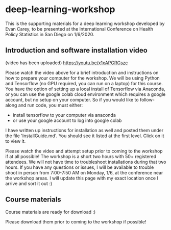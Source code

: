 # deep-learning-workshop
This is the supporting materials for a deep learning workshop developed by Evan Carey, to be presented at the International Conference on Health Policy Statistics in San Diego on 1/6/2020.  

## Introduction and software installation video

(video has been uploaded)
https://youtu.be/x1xAPGRGszc

Please watch the video above for a brief introduction and instructions on how to prepare your computer for the workshop. We will be using Python and Tensorflow (no GPU required, you can run on a laptop) for this course. You have the option of setting up a local install of Tensorflow via Anaconda, or you can use the google colab cloud environment which requires a google account, but no setup on your computer. So if you would like to follow-along and run code, you must either:

* install tensorflow to your computer via anaconda 
* or use your google account to log into google colab

I have written up instructions for installation as well and posted them under the file 'InstallGuide.md'. You should see it listed at the first level. Click on it to view it. 

Please watch the video and attempt setup prior to coming to the workshop if at all possible! The workshop is a short two hours with 50+ registered attendees. We will not have time to troubleshoot installations during that two hours. If you have any questions or issues, I will be available to trouble shoot in person from 7:00-7:50 AM on Monday, 1/6, at the conference near the workshop areas. I will update this page with my exact location once I arrive and sort it out :) 

## Course materials

Course materials are ready for download :) 

Please download them prior to coming to the workshop if possible! 
